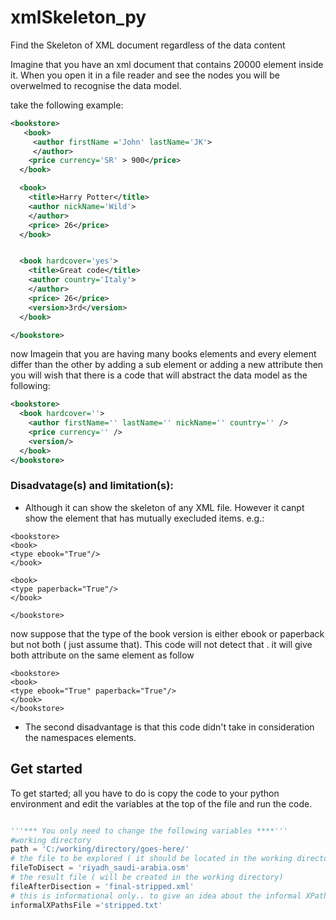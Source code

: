 # xmlSkeleton_py
Find the Skeleton of XML document regardless of the data content

Imagine that you have an xml document that contains 20000 element inside it. When you open it in a file reader and see the nodes you will be overwelmed to recognise the data model.

take the following example:
```xml
<bookstore>
   <book>
     <author firstName ='John' lastName='JK'> 
     </author>
    <price currency='SR' > 900</price>
  </book>

  <book>
    <title>Harry Potter</title>
    <author nickName='Wild'> 
    </author>
    <price> 26</price>
  </book>


  <book hardcover='yes'>
    <title>Great code</title>
    <author country='Italy'> 
    </author>
    <price> 26</price>
    <version>3rd</version>
  </book>

</bookstore>
```

now Imagein that you are having many books elements and every element differ than the other by adding a sub element or adding a new attribute then you will wish that there is a code that will abstract the data model as the following:


```xml
<bookstore>
  <book hardcover=''>
    <author firstName='' lastName='' nickName='' country='' /> 
    <price currency='' />
    <version/>
  </book>
</bookstore>
```
### Disadvatage(s) and limitation(s):
- Although it can show the skeleton of any XML file. However it canpt show the element that has mutually execluded items. e.g.:
```
<bookstore>
<book>
<type ebook="True"/>
</book>

<book>
<type paperback="True"/>
</book>

</bookstore>
```

now suppose that the type of the book version is either ebook or paperback but not both ( just assume that). This code will not detect that . it will give both attribute on the same element as follow

```
<bookstore>
<book>
<type ebook="True" paperback="True"/>
</book>
</bookstore>
```

- The second disadvantage is that this code didn't take in consideration the namespaces elements.

## Get started

To get started; all you have to do is copy the code to your python environment and edit the variables at the top of the file and run the code.
```python

'''*** You only need to change the following variables ****'''
#working directory
path = 'C:/working/directory/goes-here/'
# the file to be explored ( it should be located in the working directory)
fileToDisect = 'riyadh_saudi-arabia.osm'
# the result file ( will be created in the working directory)
fileAfterDisection = 'final-stripped.xml'
# this is informational only.. to give an idea about the informal XPaths generated
informalXPathsFile ='stripped.txt'
```
